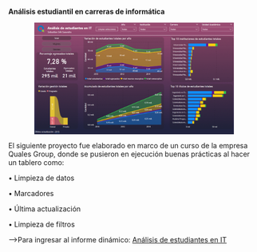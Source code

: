 **Análisis estudiantil en carreras de informática**
 
<p align="center">
<img align="center" alt="tablero1" width="400" src="https://github.com/SebastianESaavedra/Proyecto-Quales-Tablero/blob/main/tablero%20estudiantes%20it.png">
</p>

El siguiente proyecto fue elaborado en marco de un curso de la empresa Quales Group, donde se pusieron en ejecución buenas prácticas al hacer un tablero como: 

• Limpieza de datos

• Marcadores

• Última actualización

• Limpieza de filtros


-->Para ingresar al informe dinámico: [Análisis de estudiantes en IT](https://app.powerbi.com/view?r=eyJrIjoiNTc0MDAyMGYtNTk4Ni00ZWI3LThmYWYtNmUyNWVkZjA2MmQ5IiwidCI6IjliOTI5NDVmLTdkNmItNGE4NC1iYzMzLTBhZjA5ZGQxZTM5NiJ9)
